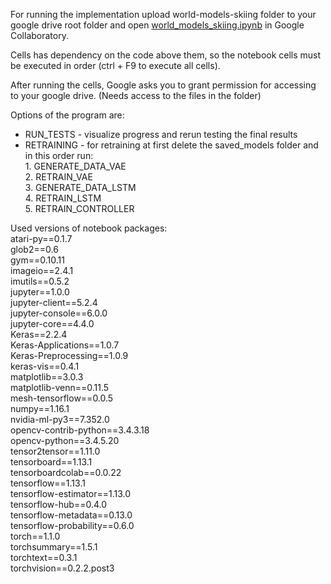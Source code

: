 For running the implementation upload world-models-skiing folder to your google drive root folder
and open [world_models_skiing.ipynb](world_models_skiing.ipynb) in Google Collaboratory.

Cells has dependency on the code above them, so the notebook cells must be executed in 
order (ctrl + F9 to execute all cells). 

After running the cells, Google asks you to grant permission for accessing to your google drive. 
(Needs access to the files in the folder)


Options of the program are:
  * RUN_TESTS - visualize progress and rerun testing the final results      
  * RETRAINING - for retraining at first delete the saved_models folder
                and in this order run:  
                  1. GENERATE_DATA_VAE  
                  2. RETRAIN_VAE  
                  3. GENERATE_DATA_LSTM  
                  4. RETRAIN_LSTM  
                  5. RETRAIN_CONTROLLER      
    
                                         
Used versions of notebook packages:  
atari-py==0.1.7  
glob2==0.6  
gym==0.10.11  
imageio==2.4.1  
imutils==0.5.2  
jupyter==1.0.0  
jupyter-client==5.2.4  
jupyter-console==6.0.0  
jupyter-core==4.4.0  
Keras==2.2.4  
Keras-Applications==1.0.7  
Keras-Preprocessing==1.0.9  
keras-vis==0.4.1  
matplotlib==3.0.3  
matplotlib-venn==0.11.5  
mesh-tensorflow==0.0.5  
numpy==1.16.1  
nvidia-ml-py3==7.352.0  
opencv-contrib-python==3.4.3.18  
opencv-python==3.4.5.20  
tensor2tensor==1.11.0  
tensorboard==1.13.1  
tensorboardcolab==0.0.22  
tensorflow==1.13.1  
tensorflow-estimator==1.13.0  
tensorflow-hub==0.4.0  
tensorflow-metadata==0.13.0  
tensorflow-probability==0.6.0  
torch==1.1.0  
torchsummary==1.5.1  
torchtext==0.3.1  
torchvision==0.2.2.post3                            
